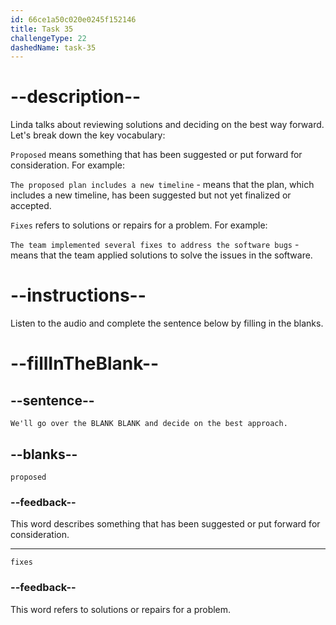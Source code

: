 ```yaml
---
id: 66ce1a50c020e0245f152146
title: Task 35
challengeType: 22
dashedName: task-35
---
```

<!-- (Audio) Linda: We'll go over the proposed fixes and decide on the best approach. -->

# --description--

Linda talks about reviewing solutions and deciding on the best way forward. Let's break down the key vocabulary:

`Proposed` means something that has been suggested or put forward for consideration. For example: 

`The proposed plan includes a new timeline` - means that the plan, which includes a new timeline, has been suggested but not yet finalized or accepted.

`Fixes` refers to solutions or repairs for a problem. For example: 

`The team implemented several fixes to address the software bugs` -  means that the team applied solutions to solve the issues in the software.

# --instructions--

Listen to the audio and complete the sentence below by filling in the blanks.

# --fillInTheBlank--

## --sentence--

`We'll go over the BLANK BLANK and decide on the best approach.`

## --blanks--

`proposed`

### --feedback--

This word describes something that has been suggested or put forward for consideration.

---

`fixes`

### --feedback--

This word refers to solutions or repairs for a problem.
